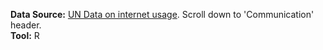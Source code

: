 **Data Source:** [UN Data on internet usage](https://data.un.org/Default.aspx). Scroll down to 'Communication' header.  
**Tool:** R